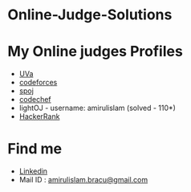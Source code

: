 # Online-Judge-Solutions

# My Online judges Profiles

* [UVa](https://uhunt.onlinejudge.org/id/993512)
* [codeforces](https://codeforces.com/profile/Amirulislam)
* [spoj](https://www.spoj.com/users/amirul_bracu)
* [codechef](https://www.codechef.com/users/shiningflash_)
* lightOJ - username: amirulislam (solved - 110*)
* [HackerRank](https://www.hackerrank.com/shiningflash)

# Find me
* [Linkedin](https://www.linkedin.com/in/amirulislamalmamun)
* Mail ID : amirulislam.bracu@gmail.com
